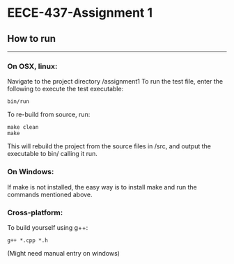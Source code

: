 # EECE-437-Assignment 1

## How to run
---

### On OSX, linux:
Navigate to the project directory /assignment1
To run the test file, enter the following to execute the test executable:
```shell
bin/run
```
To re-build from source, run:
```shell
make clean
make
```


This will rebuild the project from the source files in /src, and output the executable to bin/ calling it run.

### On Windows:
If make is not installed, the easy way is to install make and run the commands mentioned above.

### Cross-platform:
To build yourself using g++:
```
g++ *.cpp *.h
```
(Might need manual entry on windows)
